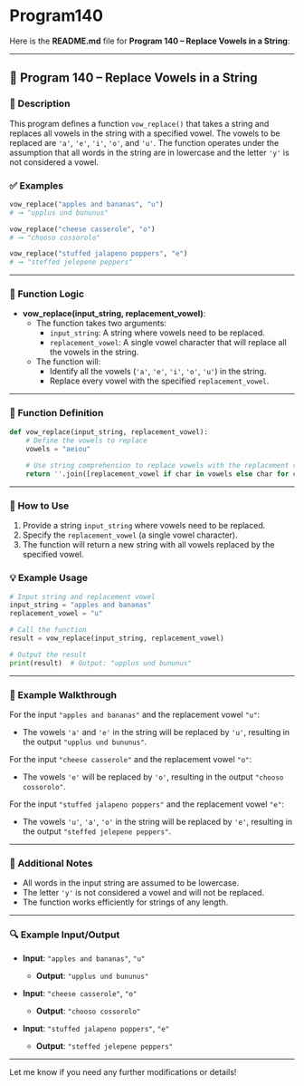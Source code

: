 # Program140
Here is the **README.md** file for **Program 140 – Replace Vowels in a String**:

---

## 📘 Program 140 – Replace Vowels in a String

### 📝 Description  

This program defines a function `vow_replace()` that takes a string and replaces all vowels in the string with a specified vowel. The vowels to be replaced are `'a'`, `'e'`, `'i'`, `'o'`, and `'u'`. The function operates under the assumption that all words in the string are in lowercase and the letter `'y'` is not considered a vowel.

### ✅ Examples

```python
vow_replace("apples and bananas", "u")
# ➞ "upplus und bununus"

vow_replace("cheese casserole", "o")
# ➞ "chooso cossorolo"

vow_replace("stuffed jalapeno poppers", "e")
# ➞ "steffed jelepene peppers"
```

---

### 🧠 Function Logic

- **vow_replace(input_string, replacement_vowel)**:
  - The function takes two arguments:
    - `input_string`: A string where vowels need to be replaced.
    - `replacement_vowel`: A single vowel character that will replace all the vowels in the string.
  - The function will:
    - Identify all the vowels (`'a'`, `'e'`, `'i'`, `'o'`, `'u'`) in the string.
    - Replace every vowel with the specified `replacement_vowel`.

---

### 🧠 Function Definition

```python
def vow_replace(input_string, replacement_vowel):
    # Define the vowels to replace
    vowels = "aeiou"
    
    # Use string comprehension to replace vowels with the replacement vowel
    return ''.join([replacement_vowel if char in vowels else char for char in input_string])
```

---

### 🔁 How to Use

1. Provide a string `input_string` where vowels need to be replaced.
2. Specify the `replacement_vowel` (a single vowel character).
3. The function will return a new string with all vowels replaced by the specified vowel.

### 💡 Example Usage

```python
# Input string and replacement vowel
input_string = "apples and bananas"
replacement_vowel = "u"

# Call the function
result = vow_replace(input_string, replacement_vowel)

# Output the result
print(result)  # Output: "upplus und bununus"
```

---

### 🧠 Example Walkthrough

For the input `"apples and bananas"` and the replacement vowel `"u"`:

- The vowels `'a'` and `'e'` in the string will be replaced by `'u'`, resulting in the output `"upplus und bununus"`.

For the input `"cheese casserole"` and the replacement vowel `"o"`:

- The vowels `'e'` will be replaced by `'o'`, resulting in the output `"chooso cossorolo"`.

For the input `"stuffed jalapeno poppers"` and the replacement vowel `"e"`:

- The vowels `'u'`, `'a'`, `'o'` in the string will be replaced by `'e'`, resulting in the output `"steffed jelepene peppers"`.

---

### 🧠 Additional Notes

- All words in the input string are assumed to be lowercase.
- The letter `'y'` is not considered a vowel and will not be replaced.
- The function works efficiently for strings of any length.

---

### 🔍 Example Input/Output

- **Input**: `"apples and bananas"`, `"u"`
  - **Output**: `"upplus und bununus"`

- **Input**: `"cheese casserole"`, `"o"`
  - **Output**: `"chooso cossorolo"`

- **Input**: `"stuffed jalapeno poppers"`, `"e"`
  - **Output**: `"steffed jelepene peppers"`

---

Let me know if you need any further modifications or details!
